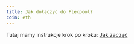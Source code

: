 ```yaml
---
title: Jak dołączyć do Flexpool?
coin: eth
---
```


Tutaj mamy instrukcje krok po kroku: [Jak zacząć](/get-started)
